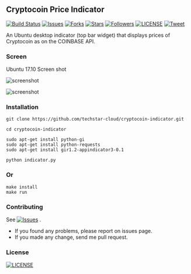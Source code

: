 ## Cryptocoin Price Indicator

<p align="left">

<a href="https://travis-ci.org/techstar-cloud/cryptocoin-indicator">
        <img src="https://travis-ci.org/techstar-cloud/cryptocoin-indicator.svg?branch=master"
            alt="Build Status"></a>
<a href="https://github.com/techstar-cloud/cryptocoin-indicator/issues">
        <img src="https://img.shields.io/github/issues/techstar-cloud/cryptocoin-indicator.svg"
            alt="Issues"></a>
     <a href="https://github.com/techstar-cloud/cryptocoin-indicator/fork">
        <img src="https://img.shields.io/github/forks/techstar-cloud/cryptocoin-indicator.svg?style=social&label=Fork"
            alt="Forks"></a>
    <a href="https://github.com/techstar-cloud/cryptocoin-indicator/stargazers">
        <img src="https://img.shields.io/github/stars/techstar-cloud/cryptocoin-indicator.svg?style=social&label=Stars"
            alt="Stars"></a>
    <a href="https://github.com/tortuvshin/">
        <img src="https://img.shields.io/github/followers/tortuvshin.svg?style=social&label=Follow"
            alt="Followers"></a>
    <a href="https://raw.githubusercontent.com/techstar-cloud/cryptocoin-indicator/master/LICENSE">
        <img src="https://img.shields.io/badge/license-MIT-blue.svg"
            alt="LICENSE"></a>
    <a href="https://twitter.com/intent/tweet?text=Wow:&url=%5Bobject%20Object%5D">
        <img src="https://img.shields.io/twitter/url/https/github.com/techstar-cloud/cryptocoin-indicator.svg?style=social"
            alt="Tweet"></a>
</p>

An Ubuntu desktop indicator (top bar widget) that displays prices of Cryptocoin as on the COINBASE API.

### Screen 

Ubuntu 17.10 Screen shot

![screenshot](https://github.com/techstar-cloud/cryptocoin-indicator/blob/master/img/screen.png)

![screenshot](https://github.com/techstar-cloud/cryptocoin-indicator/blob/master/img/screen3.png)


### Installation

```
git clone https://github.com/techstar-cloud/cryptocoin-indicator.git

cd cryptocoin-indicator

sudo apt-get install python-gi
sudo apt-get install python-requests
sudo apt-get install gir1.2-appindicator3-0.1

python indicator.py 
```

### Or 
```
make install
make run
```

### Contributing

See <a href="https://github.com/techstar-cloud/cryptocoin-indicator/issues">
        <img src="https://img.shields.io/github/issues/techstar-cloud/cryptocoin-indicator.svg"
            alt="Issues"></a>
.

- If you found any problems, please report on issues page.
- If you made any change, send me pull request.


### License
  <a href="https://raw.githubusercontent.com/techstar-cloud/cryptocoin-indicator/master/LICENSE">
        <img src="https://img.shields.io/badge/license-MIT-blue.svg"
    alt="LICENSE"></a>
